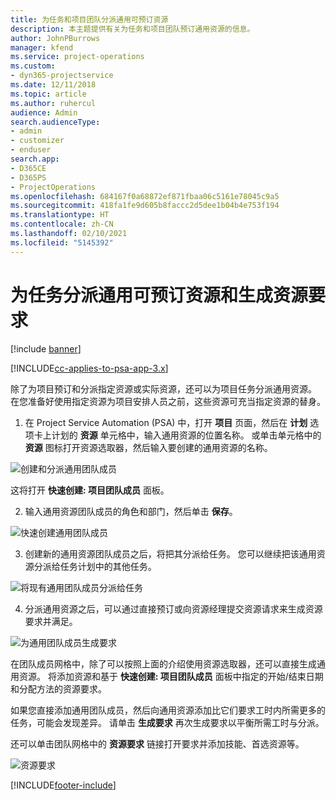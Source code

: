 ```yaml
---
title: 为任务和项目团队分派通用可预订资源
description: 本主题提供有关为任务和项目团队预订通用资源的信息。
author: JohnPBurrows
manager: kfend
ms.service: project-operations
ms.custom:
- dyn365-projectservice
ms.date: 12/11/2018
ms.topic: article
ms.author: ruhercul
audience: Admin
search.audienceType:
- admin
- customizer
- enduser
search.app:
- D365CE
- D365PS
- ProjectOperations
ms.openlocfilehash: 684167f0a68872ef871fbaa06c5161e78045c9a5
ms.sourcegitcommit: 418fa1fe9d605b8faccc2d5dee1b04b4e753f194
ms.translationtype: HT
ms.contentlocale: zh-CN
ms.lasthandoff: 02/10/2021
ms.locfileid: "5145392"
---
```

# <a name="assign-generic-bookable-resources-to-a-task-and-generate-resource-requirements"></a>为任务分派通用可预订资源和生成资源要求 

[!include [banner](../includes/psa-now-project-operations.md)]

[!INCLUDE[cc-applies-to-psa-app-3.x](../includes/cc-applies-to-psa-app-3x.md)]

除了为项目预订和分派指定资源或实际资源，还可以为项目任务分派通用资源。 在您准备好使用指定资源为项目安排人员之前，这些资源可充当指定资源的替身。 

1. 在 Project Service Automation (PSA) 中，打开 **项目** 页面，然后在 **计划** 选项卡上计划的 **资源** 单元格中，输入通用资源的位置名称。 或单击单元格中的 **资源** 图标打开资源选取器，然后输入要创建的通用资源的名称。

![创建和分派通用团队成员](media/RM-how-to-9.png)

这将打开 **快速创建: 项目团队成员** 面板。 

2. 输入通用资源团队成员的角色和部门，然后单击 **保存**。

![快速创建通用团队成员](media/RM-how-to-10.png)

3. 创建新的通用资源团队成员之后，将把其分派给任务。 您可以继续把该通用资源分派给任务计划中的其他任务。

![将现有通用团队成员分派给任务](media/RM-how-to-11.png)

4. 分派通用资源之后，可以通过直接预订或向资源经理提交资源请求来生成资源要求并满足。

![为通用团队成员生成要求](media/RM-how-to-12.png)

在团队成员网格中，除了可以按照上面的介绍使用资源选取器，还可以直接生成通用资源。 将添加资源和基于 **快速创建: 项目团队成员** 面板中指定的开始/结束日期和分配方法的资源要求。

如果您直接添加通用团队成员，然后向通用资源添加比它们要求工时内所需更多的任务，可能会发现差异。 请单击 **生成要求** 再次生成要求以平衡所需工时与分派。

还可以单击团队网格中的 **资源要求** 链接打开要求并添加技能、首选资源等。

![资源要求](media/RM-how-to-13.png)



[!INCLUDE[footer-include](../includes/footer-banner.md)]